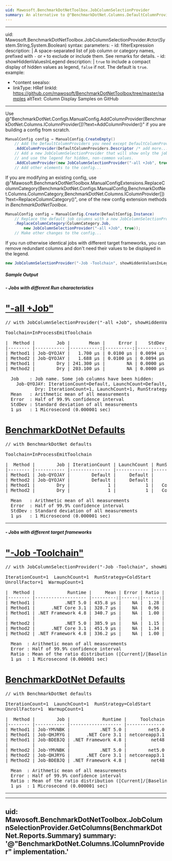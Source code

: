 ```yaml
---
uid: Mawosoft.BenchmarkDotNetToolbox.JobColumnSelectionProvider
summary: An alternative to @"BenchmarkDotNet.Columns.DefaultColumnProviders.Job?displayProperty=nameWithType", with a user-defined selection of Job columns.
---
```

---
uid: Mawosoft.BenchmarkDotNetToolbox.JobColumnSelectionProvider.#ctor(System.String,System.Boolean)
syntax:
    parameters:
    - id: filterExpression
      description: |
        A space-separated list of job column or category names, prefixed with `-` or `+` to exclude or include them.
        See remarks for details.
    - id: showHiddenValuesInLegend
      description: |
        `true` to include a compact display of hidden values as legend, `false` if not.
        The default is `true`.
example:
- *content
seealso:
- linkType: HRef
  linkId: https://github.com/mawosoft/BenchmarkDotNetToolbox/tree/master/samples
  altText: Column Display Samples on GitHub
---

Use @"BenchmarkDotNet.Configs.ManualConfig.AddColumnProvider(BenchmarkDotNet.Columns.IColumnProvider[])?text=AddColumnProvider()"
if you are building a config from scratch.

```csharp
ManualConfig config = ManualConfig.CreateEmpty()
    // Add the DefaultColumnProviders you need except DefaultColumnProviders.Job
    .AddColumnProvider(DefaultColumnProviders.Descriptor /* add more... */)
    // Add a new JobColumnSelectionProvider that will show only the job name
    // and use the legend for hidden, non-common values.
    .AddColumnProvider(new JobColumnSelectionProvider("-all +Job", true));
    // Add other elements to the config...
```

If you are modifying an existing config, use
@"Mawosoft.BenchmarkDotNetToolbox.ManualConfigExtensions.ReplaceColumnCategory(BenchmarkDotNet.Configs.ManualConfig,BenchmarkDotNet.Columns.ColumnCategory,BenchmarkDotNet.Columns.IColumnProvider[])?text=ReplaceColumnCategory()",
one of the new config extension methods in *BenchmarkDotNetToolbox*.

```csharp
ManualConfig config = ManualConfig.Create(DefaultConfig.Instance)
    // Replace the default job columns with a new JobColumnSelectionProvider
    .ReplaceColumnCategory(ColumnCategory.Job,
        new JobColumnSelectionProvider("-all +Job", true));
    // Make other changes to the config...
```

If you run otherwise identical jobs with different target frameworks, you can remove redundant columns and don't
need their values to be displayed in the legend.

```csharp
new JobColumnSelectionProvider("-Job -Toolchain", showHiddenValuesInLegend: false)
```

##### Sample Output

##### - Jobs with different Run characteristics

# ["-all +Job"](#tab/tabid-1)
<pre>
// with JobColumnSelectionProvider("-all +Job", showHiddenValuesInLegend: true)

Toolchain=InProcessEmitToolchain  

|  Method |        Job |       Mean |     Error |    StdDev |
|-------- |----------- |-----------:|----------:|----------:|
| Method1 | Job-QYOJAY |   1.700 μs | 0.0100 μs | 0.0094 μs |
| Method2 | Job-QYOJAY |   1.688 μs | 0.0100 μs | 0.0094 μs |
| Method1 |        Dry | 241.300 μs |        NA | 0.0000 μs |
| Method2 |        Dry | 203.100 μs |        NA | 0.0000 μs |

  Job    : Job name. Some job columns have been hidden:
    Job-QYOJAY: IterationCount=Default, LaunchCount=Default, RunStrategy=Default, UnrollFactor=16, WarmupCount=Default
           Dry: IterationCount=1, LaunchCount=1, RunStrategy=ColdStart, UnrollFactor=1, WarmupCount=1
  Mean   : Arithmetic mean of all measurements
  Error  : Half of 99.9% confidence interval
  StdDev : Standard deviation of all measurements
  1 μs   : 1 Microsecond (0.000001 sec)
</pre>
# [BenchmarkDotNet Defaults](#tab/tabid-2)
<pre>
// with BenchmarkDotNet defaults

Toolchain=InProcessEmitToolchain  

|  Method |        Job | IterationCount | LaunchCount | RunStrategy | UnrollFactor | WarmupCount |       Mean |     Error |    StdDev |
|-------- |----------- |--------------- |------------ |------------ |------------- |------------ |-----------:|----------:|----------:|
| Method1 | Job-QYOJAY |        Default |     Default |     Default |           16 |     Default |   1.701 μs | 0.0221 μs | 0.0206 μs |
| Method2 | Job-QYOJAY |        Default |     Default |     Default |           16 |     Default |   1.689 μs | 0.0075 μs | 0.0063 μs |
| Method1 |        Dry |              1 |           1 |   ColdStart |            1 |           1 | 255.200 μs |        NA | 0.0000 μs |
| Method2 |        Dry |              1 |           1 |   ColdStart |            1 |           1 | 239.700 μs |        NA | 0.0000 μs |

  Mean   : Arithmetic mean of all measurements
  Error  : Half of 99.9% confidence interval
  StdDev : Standard deviation of all measurements
  1 μs   : 1 Microsecond (0.000001 sec)
</pre>
***

##### - Jobs with different target frameworks

# ["-Job -Toolchain"](#tab/tabid-3)
<pre>
// with JobColumnSelectionProvider("-Job -Toolchain", showHiddenValuesInLegend: false)

IterationCount=1  LaunchCount=1  RunStrategy=ColdStart  
UnrollFactor=1  WarmupCount=1  

|  Method |            Runtime |     Mean | Error | Ratio |
|-------- |------------------- |---------:|------:|------:|
| Method1 |           .NET 5.0 | 435.8 μs |    NA |  1.28 |
| Method1 |      .NET Core 3.1 | 328.7 μs |    NA |  0.96 |
| Method1 | .NET Framework 4.8 | 340.7 μs |    NA |  1.00 |
|         |                    |          |       |       |
| Method2 |           .NET 5.0 | 385.9 μs |    NA |  1.15 |
| Method2 |      .NET Core 3.1 | 451.9 μs |    NA |  1.34 |
| Method2 | .NET Framework 4.8 | 336.2 μs |    NA |  1.00 |

  Mean  : Arithmetic mean of all measurements
  Error : Half of 99.9% confidence interval
  Ratio : Mean of the ratio distribution ([Current]/[Baseline])
  1 μs  : 1 Microsecond (0.000001 sec)
</pre>
# [BenchmarkDotNet Defaults](#tab/tabid-4)
<pre>
// with BenchmarkDotNet defaults

IterationCount=1  LaunchCount=1  RunStrategy=ColdStart  
UnrollFactor=1  WarmupCount=1  

|  Method |        Job |            Runtime |     Toolchain |     Mean | Error | Ratio |
|-------- |----------- |------------------- |-------------- |---------:|------:|------:|
| Method1 | Job-YMVNBK |           .NET 5.0 |        net5.0 | 358.1 μs |    NA |  1.05 |
| Method1 | Job-QHJRYG |      .NET Core 3.1 | netcoreapp3.1 | 350.5 μs |    NA |  1.02 |
| Method1 | Job-BDEBJQ | .NET Framework 4.8 |         net48 | 342.4 μs |    NA |  1.00 |
|         |            |                    |               |          |       |       |
| Method2 | Job-YMVNBK |           .NET 5.0 |        net5.0 | 332.9 μs |    NA |  0.65 |
| Method2 | Job-QHJRYG |      .NET Core 3.1 | netcoreapp3.1 | 332.5 μs |    NA |  0.65 |
| Method2 | Job-BDEBJQ | .NET Framework 4.8 |         net48 | 512.5 μs |    NA |  1.00 |

  Mean  : Arithmetic mean of all measurements
  Error : Half of 99.9% confidence interval
  Ratio : Mean of the ratio distribution ([Current]/[Baseline])
  1 μs  : 1 Microsecond (0.000001 sec)
</pre>
***

---
uid: Mawosoft.BenchmarkDotNetToolbox.JobColumnSelectionProvider.GetColumns(BenchmarkDotNet.Reports.Summary)
summary: '@"BenchmarkDotNet.Columns.IColumnProvider" implementation.'
---
